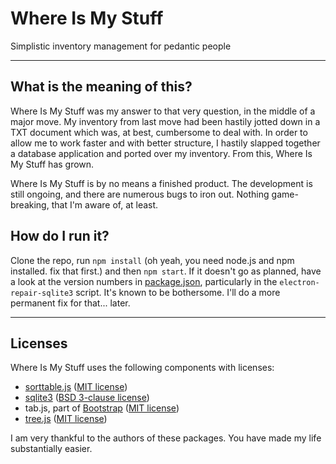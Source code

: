 # Where Is My Stuff
Simplistic inventory management for pedantic people

---

## What is the meaning of this?
Where Is My Stuff was my answer to that very question, in the middle of a major
move. My inventory from last move had been hastily jotted down in a TXT document
which was, at best, cumbersome to deal with. In order to allow me to work faster
and with better structure, I hastily slapped together a database application and
ported over my inventory. From this, Where Is My Stuff has grown.

Where Is My Stuff is by no means a finished product. The development is still
ongoing, and there are numerous bugs to iron out. Nothing game-breaking, that
I'm aware of, at least.

## How do I run it?
Clone the repo, run `npm install` (oh yeah, you need node.js and npm
installed. fix that first.) and then `npm start`. If it doesn't go as planned,
have a look at the version numbers in
[package.json](https://github.com/DrSLDR/whereismystuff/blob/master/package.json),
particularly in the `electron-repair-sqlite3` script. It's known to be
bothersome. I'll do a more permanent fix for that... later.

---

## Licenses
Where Is My Stuff uses the following components with licenses:

- [sorttable.js](http://www.kryogenix.org/code/browser/sorttable/)
  ([MIT license](http://choosealicense.com/licenses/mit/))
- [sqlite3](https://www.npmjs.com/package/sqlite3)
  ([BSD 3-clause license](http://choosealicense.com/licenses/bsd-3-clause/))
- tab.js, part of [Bootstrap](https://getbootstrap.com/javascript/#tabs)
  ([MIT license](http://choosealicense.com/licenses/mit/))
- [tree.js](https://www.npmjs.com/package/tree)
  ([MIT license](http://choosealicense.com/licenses/mit/))

I am very thankful to the authors of these packages. You have made my life
substantially easier.

